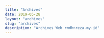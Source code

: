 ```yaml
---
title: "Archives"
date: 2019-05-28
layout: "archives"
slug: "archives"
description: "Archives Web rmdhnreza.my.id"
---
```

